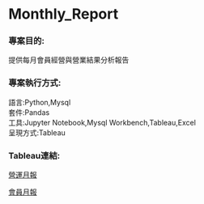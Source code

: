 # Monthly_Report
<h3>專案目的:</h3>
<p>提供每月會員經營與營業結果分析報告</p>

<h3>專案執行方式:</h3>
<p>語言:Python,Mysql</br>
套件:Pandas</br>
工具:Jupyter Notebook,Mysql Workbench,Tableau,Excel</br>
呈現方式:Tableau</p>

<h3>Tableau連結:</h3>
<p><a href='https://public.tableau.com/app/profile/vicwang/viz/sale_project/1?publish=yes' target = "_blank">營運月報</a></p>
<p><a href='https://public.tableau.com/app/profile/vicwang/viz/Member_16284765203900/Member?publish=yes' target = "_blank">會員月報</a></p>
